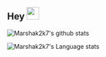 ## Hey <img src="https://github.com/TheDudeThatCode/TheDudeThatCode/blob/master/Assets/Hi.gif" width="29px">


![Marshak2k7's github stats](https://github-readme-stats.vercel.app/api?username=marshak2k7&count_private=true&theme=vision-friendly-dark&show_icons=true&hide_border=false&hide=stars)&nbsp;&nbsp;
<br />

![Marshak2k7's Language stats](https://github-readme-stats-eight-theta.vercel.app/api/top-langs/?username=marshak2k7&layout=compact&theme=vision-friendly-dark&langs_count=8&hide_border=false)
<br />
